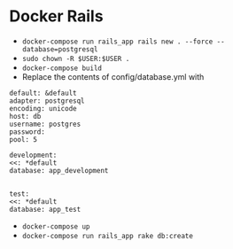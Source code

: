 # Docker Rails

- `docker-compose run rails_app rails new . --force --database=postgresql`
- `sudo chown -R $USER:$USER .`
- `docker-compose build`
- Replace the contents of config/database.yml with
```
default: &default
adapter: postgresql
encoding: unicode
host: db
username: postgres
password:
pool: 5

development:
<<: *default
database: app_development


test:
<<: *default
database: app_test
```
- `docker-compose up`
- `docker-compose run rails_app rake db:create`
